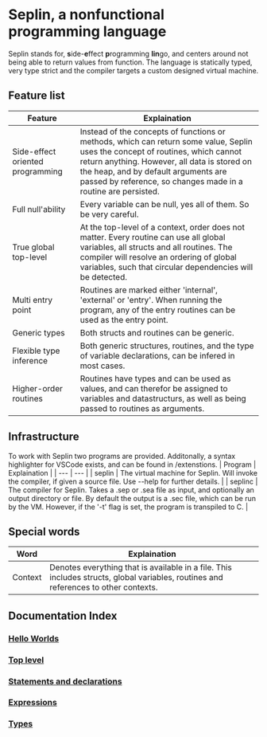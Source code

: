 # Seplin, a nonfunctional programming language

Seplin stands for, **s**ide-**e**ffect **p**rogramming **lin**go, and centers around not being able to return values from function. The language is statically typed, very type strict and the compiler targets a custom designed virtual machine. 

## Feature list
| Feature | Explaination |
| --- | --- |
| Side-effect oriented programming | Instead of the concepts of functions or methods, which can return some value, Seplin uses the concept of routines, which cannot return anything. However, all data is stored on the heap, and by default arguments are passed by reference, so changes made in a routine are persisted. |
| Full null'ability | Every variable can be null, yes all of them. So be very careful.  |
| True global top-level | At the top-level of a context, order does not matter. Every routine can use all global variables, all structs and all routines. The compiler will resolve an ordering of global variables, such that circular dependencies will be detected. |
| Multi entry point | Routines are marked either 'internal', 'external' or 'entry'. When running the program, any of the entry routines can be used as the entry point. |
| Generic types | Both structs and routines can be generic. |
| Flexible type inference | Both generic structures, routines, and the type of variable declarations, can be infered in most cases.  |
| Higher-order routines | Routines have types and can be used as values, and can therefor be assigned to variables and datastructurs, as well as being passed to routines as arguments. |

## Infrastructure
To work with Seplin two programs are provided. Additonally, a syntax highlighter for VSCode exists, and can be found in /extenstions.
| Program | Explaination |
| --- | --- | 
| seplin | The virtual machine for Seplin. Will invoke the compiler, if given a source file. Use --help for further details. |
| seplinc | The compiler for Seplin. Takes a .sep or .sea file as input, and optionally an output directory or file. By default the output is a .sec file, which can be run by the VM. However, if the '-t' flag is set, the program is transpiled to C. |

## Special words
| Word | Explaination |
| --- | --- |
| Context | Denotes everything that is available in a file. This includes structs, global variables, routines and references to other contexts.


## Documentation Index
### [Hello Worlds](./documentation/HelloWorlds.md)
### [Top level](./documentation/Toplevel.md)
### [Statements and declarations](./documentation/StatementsAndDeclarations.md)
### [Expressions](./documentation/Expressions.md)
### [Types](./documentation/TypesAndProtection.md)
